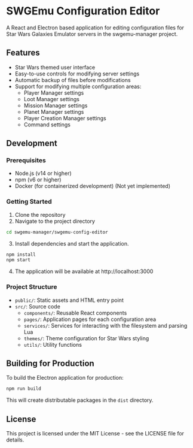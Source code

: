 # SWGEmu Configuration Editor

A React and Electron based application for editing configuration files for Star Wars Galaxies Emulator servers in the swgemu-manager project.

## Features

- Star Wars themed user interface
- Easy-to-use controls for modifying server settings
- Automatic backup of files before modifications
- Support for modifying multiple configuration areas:
  - Player Manager settings
  - Loot Manager settings
  - Mission Manager settings
  - Planet Manager settings
  - Player Creation Manager settings
  - Command settings

## Development

### Prerequisites

- Node.js (v14 or higher)
- npm (v6 or higher)
- Docker (for containerized development) (Not yet implemented)

### Getting Started

1. Clone the repository
2. Navigate to the project directory

```bash
cd swgemu-manager/swgemu-config-editor
```

3. Install dependencies and start the application.

```bash
npm install
npm start
```

4. The application will be available at http://localhost:3000

### Project Structure

- `public/`: Static assets and HTML entry point
- `src/`: Source code
  - `components/`: Reusable React components
  - `pages/`: Application pages for each configuration area
  - `services/`: Services for interacting with the filesystem and parsing Lua
  - `themes/`: Theme configuration for Star Wars styling
  - `utils/`: Utility functions

## Building for Production

To build the Electron application for production:

```bash
npm run build
```

This will create distributable packages in the `dist` directory.

## License

This project is licensed under the MIT License - see the LICENSE file for details.
